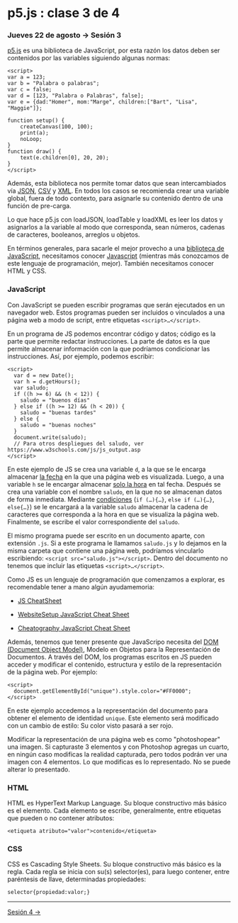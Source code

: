 # p5.js : clase 3 de 4

### Jueves 22 de agosto → Sesión 3

[p5.js](https://p5js.org/es/get-started/) es una biblioteca de JavaScript, por esta razón los datos deben ser contenidos por las variables siguiendo algunas normas:

```
<script>
var a = 123;
var b = "Palabra o palabras";
var c = false;
var d = [123, "Palabra o Palabras", false];
var e = {dad:"Homer", mom:"Marge", children:["Bart", "Lisa", "Maggie"]};

function setup() {
	createCanvas(100, 100);
	print(a);
	noLoop;
}
function draw() {
	text(e.children[0], 20, 20);
}
</script>
```

Además, esta biblioteca nos permite tomar datos que sean intercambiados vía [JSON](https://p5js.org/reference/#/p5/loadJSON), [CSV](https://p5js.org/reference/#/p5/loadTable) y [XML](https://p5js.org/reference/#/p5/loadXML). En todos los casos se recomienda crear una variable global, fuera de todo contexto, para asignarle su contenido dentro de una función de pre-carga. 

Lo que hace p5.js con loadJSON, loadTable y loadXML es leer los datos y asignarlos a la variable al modo que corresponda, sean números, cadenas de caracteres, booleanos, arreglos u objetos.

En términos generales, para sacarle el mejor provecho a una [biblioteca de JavaScript](https://es.wikipedia.org/wiki/Biblioteca_de_JavaScript), necesitamos conocer [Javascript](https://developer.mozilla.org/es/docs/Learn/Getting_started_with_the_web/JavaScript_basics#%C2%BFQu%C3%A9_es_JavaScript_realmente) (mientras más conozcamos de este lenguaje de programación, mejor). También necesitamos conocer HTML y CSS. 

### JavaScript

Con JavaScript se pueden escribir programas que serán ejecutados en un navegador web. Estos programas pueden ser incluidos o vinculados a una página web a modo de script, entre etiquetas `<script>…</script>`. 

En un programa de JS podemos encontrar código y datos; código es la parte que permite redactar instrucciones. La parte de datos es la que permite almacenar información con la que podríamos condicionar las instrucciones. Así, por ejemplo, podemos escribir: 

```
<script>
  var d = new Date();
  var h = d.getHours();
  var saludo;
  if ((h >= 6) && (h < 12)) { 
    saludo = "buenos días"
  } else if ((h >= 12) && (h < 20)) {
    saludo = "buenas tardes"
  } else { 
    saludo = "buenas noches"
  }
  document.write(saludo);
  // Para otros despliegues del saludo, ver https://www.w3schools.com/js/js_output.asp  
</script>
```

En este ejemplo de JS se crea una variable `d`, a la que se le encarga almacenar [la fecha](https://developer.mozilla.org/es/docs/Web/JavaScript/Referencia/Objetos_globales/Date) en la que una página web es visualizada. Luego, a una variable `h` se le encargar almacenar [solo la hora](https://developer.mozilla.org/es/docs/Web/JavaScript/Referencia/Objetos_globales/Date/getHours) en tal fecha. Después se crea una variable con el nombre `saludo`, en la que no se almacenan datos de forma inmediata. Mediante [condiciones](https://developer.mozilla.org/en-US/docs/Web/JavaScript/Reference/Statements/if...else) (`if (…){…}`, `else if (…){…}`, `else{…}`) se le encargará a la variable `saludo` almacenar la cadena de caracteres que corresponda a la hora en que se visualiza la página web. Finalmente, se escribe el valor correspondiente del `saludo`.

El mismo programa puede ser escrito en un documento aparte, con extensión `.js`. Si a este programa le llamamos `saludo.js` y lo dejamos en la misma carpeta que contiene una página web, podríamos vincularlo escribiendo: `<script src="saludo.js"></script>`. Dentro del documento no tenemos que incluir las etiquetas `<script>…</script>`. 

Como JS es un lenguaje de programación que comenzamos a explorar, es recomendable tener a mano algún ayudamemoria: 

- [JS CheatSheet](https://htmlcheatsheet.com/js/)

- [WebsiteSetup JavaScript Cheat Sheet](https://websitesetup.org/javascript-cheat-sheet/)

- [Cheatography JavaScript Cheat Sheet](https://www.cheatography.com/davechild/cheat-sheets/javascript/pdf_bw/)

Además, tenemos que tener presente que JavaScripo necesita del [DOM (Document Object Model)](https://www.w3schools.com/js/js_htmldom.asp), Modelo en Objetos para la Representación de Documentos. A través del DOM, los programas escritos en JS pueden acceder y modificar el contenido, estructura y estilo de la representación de la página web. Por ejemplo:

```
<script>
  document.getElementById("unique").style.color="#FF0000";
</script>
```
En este ejemplo accedemos a la representación del documento para obtener el elemento de identidad `unique`. Este elemento será modificado con un cambio de estilo: Su color visto pasará a ser rojo. 

Modificar la representación de una página web es como "photoshopear" una imagen. Si capturaste 3 elementos y con Photoshop agregas un cuarto, en ningún caso modificas la realidad capturada, pero todos podrán ver una imagen con 4 elementos. Lo que modificas es lo representado. No se puede alterar lo presentado.

### HTML

HTML es HyperText Markup Language. Su bloque constructivo más básico es el elemento. Cada elemento se escribe, generalmente, entre etiquetas que pueden o no contener atributos:

```<etiqueta atributo="valor">contenido</etiqueta>```

### CSS

CSS es Cascading Style Sheets. Su bloque constructivo más básico es la regla. Cada regla se inicia con su(s) selector(es), para luego contener, entre paréntesis de llave, determinadas propiedades: 

```selector{propiedad:valor;}```

-------

[Sesión 4 →](https://github.com/profesorfaco/AUD5V0010-2019-2/tree/gh-pages/sesion-04)
